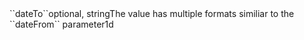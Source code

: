<tr><td>``dateTo``</td><td>optional, string</td><td>The value has multiple formats similiar to the ``dateFrom`` parameter</td><td>1d</td><td></td></tr>
